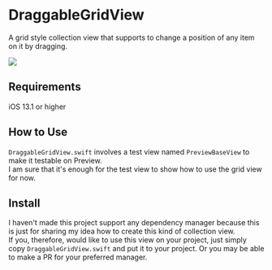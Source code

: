 # DraggableGridView
A grid style collection view that supports to change a position of any item on it by dragging.

![](https://github.com/fullc0de/DraggableGridView/blob/main/draggableview_small.gif)

## Requirements
iOS 13.1 or higher

## How to Use
`DraggableGridView.swift` involves a test view named `PreviewBaseView` to make it testable on Preview.  
I am sure that it's enough for the test view to show how to use the grid view for now.  

## Install
I haven't made this project support any dependency manager because this is just for sharing my idea how to create this kind of collection view.  
If you, therefore, would like to use this view on your project, just simply copy `DraggableGridView.swift` and put it to your project. Or you may be able to make a PR for your preferred manager.
